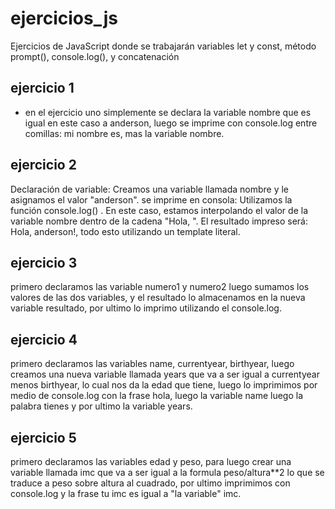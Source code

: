 # ejercicios_js
Ejercicios de JavaScript donde se  trabajarán variables let y const, método prompt(), console.log(), y concatenación

## ejercicio 1 
  * en el ejercicio uno simplemente se declara la variable nombre que es igual en este caso a anderson, luego se imprime con console.log entre comillas: mi nombre es, mas  la variable nombre.

## ejercicio 2
Declaración de variable: Creamos una variable llamada nombre y le asignamos el valor "anderson".
se imprime  en consola: Utilizamos la función console.log() . En este caso, estamos interpolando el valor de la variable nombre dentro de la cadena "Hola, ". El resultado impreso será: Hola, anderson!, todo esto utilizando un template literal.

## ejercicio 3
primero declaramos las variable numero1 y numero2
luego sumamos los valores de las dos variables, y el resultado lo almacenamos en la nueva variable resultado, por ultimo lo imprimo utilizando el console.log.

## ejercicio 4
primero declaramos las variables name, currentyear, birthyear, luego creamos una nueva variable llamada years que va a ser igual a currentyear menos birthyear, lo cual nos da la edad que tiene, luego lo imprimimos por medio de console.log con la frase hola, luego la variable name luego la palabra tienes y por ultimo la variable years.

## ejercicio 5
primero declaramos las variables edad y peso, para luego crear una variable llamada imc que va a ser igual a la formula  peso/altura**2 lo que se traduce a peso sobre altura al cuadrado, por ultimo imprimimos con console.log y la frase tu imc es igual a "la variable" imc.